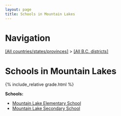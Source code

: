```yaml
---
layout: page
title: Schools in Mountain Lakes
---
```

# Navigation

[[All countries/states/provinces]](../..) > [[All B.C. districts]](..)

# Schools in Mountain Lakes

{% include_relative grade.html %}

**Schools:**

- [Mountain Lake Elementary School](Mountain_Lake_Elementary_School.md)
- [Mountain Lake Secondary School](Mountain_Lake_Secondary_School.md)
